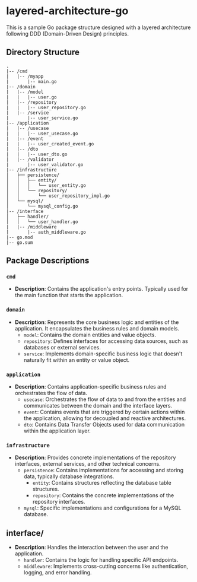 # layered-architecture-go
This is a sample Go package structure designed with a layered architecture following DDD (Domain-Driven Design) principles.

## Directory Structure
```
.
|-- /cmd
|   |-- /myapp
|       |-- main.go
|-- /domain
|   |-- /model
|   |   |-- user.go
|   |-- /repository
|   |   |-- user_repository.go
|   |-- /service
|       |-- user_service.go
|-- /application
|   |-- /usecase
|   |   |-- user_usecase.go
|   |-- /event
|   |   |-- user_created_event.go
|   |-- /dto
|   |   |-- user_dto.go
|   |-- /validator
|       |-- user_validator.go
|-- /infrastructure
│   ├── persistence/
│   │   ├── entity/
│   │   │   └── user_entity.go
│   │   └── repository/
│   │       └── user_repository_impl.go
│   └── mysql/
│       └── mysql_config.go
|-- /interface
│   ├── handler/ 
│   │   └── user_handler.go
|   |-- /middleware
|       |-- auth_middleware.go
|-- go.mod
|-- go.sum
```

## Package Descriptions

### `cmd`
- **Description**: Contains the application's entry points. Typically used for the main function that starts the application.

### `domain`
- **Description**: Represents the core business logic and entities of the application. It encapsulates the business rules and domain models.
  - `model`: Contains the domain entities and value objects.
  - `repository`: Defines interfaces for accessing data sources, such as databases or external services.
  - `service`: Implements domain-specific business logic that doesn't naturally fit within an entity or value object.

### `application`
- **Description**: Contains application-specific business rules and orchestrates the flow of data.
  - `usecase`: Orchestrates the flow of data to and from the entities and communicates between the domain and the interface layers.
  - `event`: Contains events that are triggered by certain actions within the application, allowing for decoupled and reactive architectures.
  - `dto`: Contains Data Transfer Objects used for data communication within the application layer.

### `infrastructure`
- **Description**: Provides concrete implementations of the repository interfaces, external services, and other technical concerns.
  - `persistence`: Contains implementations for accessing and storing data, typically database integrations.
    - `entity`: Contains structures reflecting the database table structures.
    - `repository`: Contains the concrete implementations of the repository interfaces.
  - `mysql`: Specific implementations and configurations for a MySQL database.

## interface/
- **Description**: Handles the interaction between the user and the application.
  - `handler`: Contains the logic for handling specific API endpoints.
  - `middleware`: Implements cross-cutting concerns like authentication, logging, and error handling.
